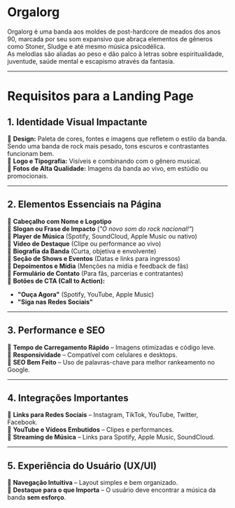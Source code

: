 # Orgalorg
Orgalorg é uma banda aos moldes de post-hardcore de meados dos anos 90, marcada por seu som expansivo que abraça elementos de gêneros como Stoner, Sludge e até mesmo música psicodélica.  
As melodias são aliadas ao peso e dão palco à letras sobre espiritualidade, juventude, saúde mental e escapismo através da fantasia.

---

# Requisitos para a Landing Page

## 1. Identidade Visual Impactante
🔹 **Design:** Paleta de cores, fontes e imagens que refletem o estilo da banda. Sendo uma banda de rock mais pesado, tons escuros e contrastantes funcionam bem.  
🔹 **Logo e Tipografia:** Visíveis e combinando com o gênero musical.  
🔹 **Fotos de Alta Qualidade:** Imagens da banda ao vivo, em estúdio ou promocionais.  

---

## 2. Elementos Essenciais na Página
🔹 **Cabeçalho com Nome e Logotipo**  
🔹 **Slogan ou Frase de Impacto** (*"O novo som do rock nacional!"*)  
🔹 **Player de Música** (Spotify, SoundCloud, Apple Music ou nativo)  
🔹 **Vídeo de Destaque** (Clipe ou performance ao vivo)  
🔹 **Biografia da Banda** (Curta, objetiva e envolvente)  
🔹 **Seção de Shows e Eventos** (Datas e links para ingressos)  
🔹 **Depoimentos e Mídia** (Menções na mídia e feedback de fãs)  
🔹 **Formulário de Contato** (Para fãs, parcerias e contratantes)  
🔹 **Botões de CTA (Call to Action):**  
   - **"Ouça Agora"** (Spotify, YouTube, Apple Music)  
   - **"Siga nas Redes Sociais"**  

---

## 3. Performance e SEO
🔹 **Tempo de Carregamento Rápido** – Imagens otimizadas e código leve.  
🔹 **Responsividade** – Compatível com celulares e desktops.  
🔹 **SEO Bem Feito** – Uso de palavras-chave para melhor rankeamento no Google.  

---

## 4. Integrações Importantes
🔹 **Links para Redes Sociais** – Instagram, TikTok, YouTube, Twitter, Facebook.  
🔹 **YouTube e Vídeos Embutidos** – Clipes e performances.  
🔹 **Streaming de Música** – Links para Spotify, Apple Music, SoundCloud.  

---

## 5. Experiência do Usuário (UX/UI)
🔹 **Navegação Intuitiva** – Layout simples e bem organizado.  
🔹 **Destaque para o que Importa** – O usuário deve encontrar a música da banda **sem esforço**.  
